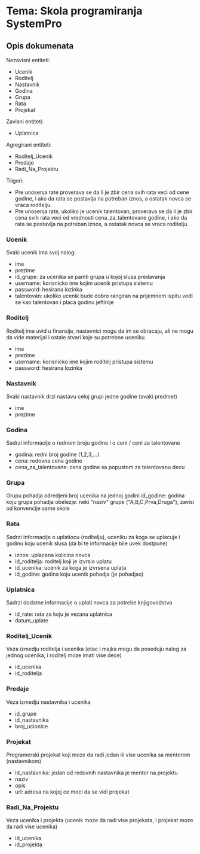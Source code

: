 # Tema: Skola programiranja SystemPro

## Opis dokumenata

Nezavisni entiteti:
- Ucenik
- Roditelj
- Nastavnik
- Godina
- Grupa
- Rata
- Projekat

Zavisni entiteti:
- Uplatnica

Agregirani entiteti:
- Roditelj_Ucenik
- Predaje
- Radi_Na_Projektu

Trigeri:
- Pre unosenja rate proverava se da li je zbir cena svih rata veci od cene godine, i ako da rata se postavlja na potreban iznos, a ostatak novca se vraca roditelju.
- Pre unosenja rate, ukoliko je ucenik talentovan, proverava se da li je zbir cena svih rata veci od vrednosti cena_za_talentovane godine, i ako da rata se postavlja na potreban iznos, a ostatak novca se vraca roditelju.

### Ucenik
Svaki ucenik ima svoj nalog:
- ime
- prezime
- id_grupe: za ucenika se pamti grupa u kojoj slusa predavanja
- username: korisnicko ime kojim ucenik pristupa sistemu
- password: hesirana lozinka
- talentovan: ukoliko ucenik bude dobro rangiran na prijemnom ispitu vodi se kao talentovan i placa godinu jeftinije

### Roditelj
Roditelj ima uvid u finansije, nastavnici mogu da im se obracaju, ali ne mogu da vide materijal i ostale stvari koje su potrebne uceniku
- ime
- prezime
- username: korisnicko ime kojim roditelj pristupa sistemu
- password: hesirana lozinka

### Nastavnik
Svaki nastavnik drzi nastavu celoj grupi jedne godine (svaki predmet)
- ime
- prezime

### Godina
Sadrzi informacije o rednom broju godine i o ceni / ceni za talentovane
- godina: redni broj godine (1,2,3,...)
- cena: redovna cena godine
- cena_za_talentovane: cena godine sa popustom za talentovanu decu

### Grupa
Grupu pohadja odredjeni broj ucenika na jednoj godini
id_godine: godina koju grupa pohadja
obelezje: neki "naziv" grupe ("A,B,C,Prva,Druga"), zavisi od konvencije same skole

### Rata
Sadrzi informacije o uplatiocu (roditelju), uceniku za koga se uplacuje i godinu koju ucenik slusa (da bi te informacije bile uvek dostpune)
- iznos: uplacena kolicina novca
- id_roditelja: roditelj koji je izvrsio uplatu
- id_ucenika: ucenik za koga je izvrsena uplata
- id_godine: godina koju ucenik pohadja (je pohadjao)

### Uplatnica
Sadrzi dodatne informacije o uplati novca za potrebe knjigovodstva
- id_rate: rata za koju je vezana uplatnica
- datum_uplate

### Roditelj_Ucenik
Veza izmedju roditelja i ucenika (otac i majka mogu da poseduju nalog za jednog ucenika, i roditelj moze imati vise dece)
- id_ucenika
- id_roditelja

### Predaje
Veza izmedju nastavnika i ucenika
- id_grupe
- id_nastavnika
- broj_ucionice

### Projekat
Programerski projekat koji moze da radi jedan ili vise ucenika sa mentorom (nastavnikom)
- id_nastavnika: jedan od redovnih nastavnika je mentor na projektu
- naziv
- opis
- url: adresa na kojoj ce moci da se vidi projekat

### Radi_Na_Projektu
Veza ucenika i projekta (ucenik moze da radi vise projekata, i projekat moze da radi vise ucenika)
- id_ucenika
- id_projekta
